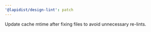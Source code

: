 ```yaml
---
'@lapidist/design-lint': patch
---
```


Update cache mtime after fixing files to avoid unnecessary re-lints.
